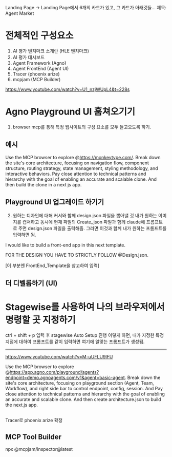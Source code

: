 Landing Page -> Landing Page에서 6개의 카드가 있고, 그 카드가 아래것들...
제목: Agent Market

# 전체적인 구성요소
1. AI 평가 벤치마크 소개란 (HLE 벤치마크)
2. AI 평가 대시보드
3. Agent Framework (Agno)
4. Agent FrontEnd (Agent UI)
5. Tracer (phoenix arize)
6. mcpjam (MCP Builder)






https://www.youtube.com/watch?v=U1_nzjWUpL4&t=228s
# Agno Playground UI 훔쳐오기기
1. browser mcp를 통해 특정 웹사이트의 구성 요소를 모두 들고오도록 하기.

## 예시
Use the MCP browser to explore @https://monkeytype.com/. Break down the site's core architecture, focusing on navigation flow, component structure, routing strategy, state management, styling methodology, and interactive behaviors. Pay close attention to technical patterns and hierarchy with the goal of enabling an accurate and scalable clone. And then build the clone in a next js app.


## Playground UI 업그레이드 하기기
2. 원하는 디자인에 대해 커서와 함께 design.json 파일을 뽑아낼 것
내가 원하는 이미지를 캡쳐하고 동시에 현재 파일의 Create_json 파일과 함께 claude에 프롬프트로 주면 design.json 파일을 출력해줌.
그러면 이것과 함께 내가 원하는 프롬프트를 입력하면 됨.


I would like to build a front-end app in this next template. 

FOR THE DESIGN YOU HAVE TO STRICTLY FOLLOW @Design.json. 

[이 부분엔 FrontEnd_Template을 참고하여 입력]



## 더 디벨롭하기 (UI)
# Stagewise를 사용하여 나의 브라우저에서 명령할 곳 지정하기

ctrl + shift + p 입력 후 stagewise Auto Setup 진행
이렇게 하면, 내가 지정한 특정 지점에 대하여 프롬프트를 같이 입력하면 여기에 알맞는 프롬프트가 생성됨.




------
https://www.youtube.com/watch?v=M-uUFLU9IFU




Use the MCP browser to explore @https://app.agno.com/playground/agents?endpoint=demo.agnoagents.com/v1&agent=basic-agent. Break down the site's core architecture, focusing on playground section (Agent, Team, Workflow), and right side bar to control endpoint, config, session. And Pay close attention to technical patterns and hierarchy with the goal of enabling an accurate and scalable clone. And then create architecture.json to build the next.js app.





##

Tracer로 phoenix arize 확정




## MCP Tool Builder 

npx @mcpjam/inspector@latest



